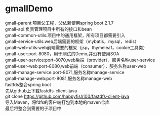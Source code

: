 # gmallDemo
gmall-parent:项目父工程，父依赖使用spring boot 2.1.7  
gmall-api:负责管理项目中所有的接口和bean  
gmall-common-utils:项目中的通用框架，所有项目都需要引入  
gmall-service-utils:web后端需要的框架（mybatis，mysql，redis）  
gmall-web-utils:web前端需要的框架（jsp，thymeleaf，cookie工具类）  
gmall-user:port-8080，用于测试的Demo,并没有使用SOA  
gmall-user-service:port-8070,web后端（provider），服务名称user-service  
gmall-user-web:port-8080,web前端（consumer），服务名称user-web  
gmall-manage-service:port-8071,服务名称manage-service  
gmall-manage-web:port-8081,服务名称manage-web  
fastfds整合spring boot  
先从github上下载fastdfs-client-java  
git clone https://github.com/happyfish100/fastdfs-client-java  
导入Maven，将fdfs的客户端打包到本地的maven仓库  
最后将整合到需要的子项目中  

